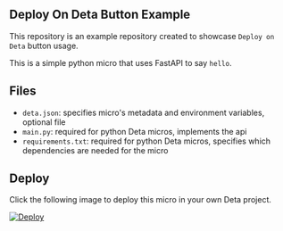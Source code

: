 ## Deploy On Deta Button Example

This repository is an example repository created to showcase `Deploy on Deta` button usage. 

This is a simple python micro that uses FastAPI to say `hello`.

## Files

- `deta.json`: specifies micro's metadata and environment variables, optional file
- `main.py`: required for python Deta micros, implements the api
- `requirements.txt`: required for python Deta micros, specifies which dependencies are needed for the micro

## Deploy

Click the following image to deploy this micro in your own Deta project.

[![Deploy](https://button.deta.dev/1/svg)](https://go.deta.dev/deploy?repo=https://github.com/deta/deploy-on-deta-button-example)